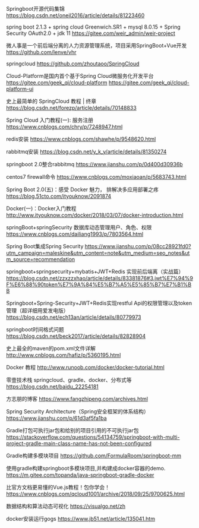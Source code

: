 Springboot开源代码集锦
https://blog.csdn.net/oneil2016/article/details/81223460

spring boot 2.1.3 + spring cloud Greenwich.SR1 + mysql 8.0.15 + Spring Security OAuth2.0 + jdk 11
https://gitee.com/weir_admin/weir-project

微人事是一个前后端分离的人力资源管理系统，项目采用SpringBoot+Vue开发
https://github.com/lenve/vhr

springcloud
https://github.com/zhoutaoo/SpringCloud

Cloud-Platform是国内首个基于Spring Cloud微服务化开发平台
https://gitee.com/geek_qi/cloud-platform
https://gitee.com/geek_qi/cloud-platform-ui

史上最简单的 SpringCloud 教程 | 终章
https://blog.csdn.net/forezp/article/details/70148833

Spring Cloud 入门教程(一): 服务注册
https://www.cnblogs.com/chry/p/7248947.html

redis安装
https://www.cnblogs.com/shawhe/p/9548620.html

rabbitmq安装
https://blog.csdn.net/y_k_y/article/details/81350274

springboot 2.0整合rabbitmq
https://www.jianshu.com/p/0d400d30936b

centos7 firewall命令
https://www.cnblogs.com/moxiaoan/p/5683743.html

Spring Boot 2.0(五)：感受 Docker 魅力， 排解决多应用部署之疼
https://blog.51cto.com/ityouknow/2091874

Docker(一)：Docker入门教程
http://www.ityouknow.com/docker/2018/03/07/docker-introduction.html

springBoot+springSecurity 数据库动态管理用户、角色、权限
https://www.cnblogs.com/dailiang1993/p/7803564.html

Spring Boot集成Spring Security
https://www.jianshu.com/p/08cc28921fd0?utm_campaign=maleskine&utm_content=note&utm_medium=seo_notes&utm_source=recommendation

springboot+springsecurity+mybatis+JWT+Redis 实现前后端离（实战篇）
https://blog.csdn.net/zzxzzxhao/article/details/83381876#3.jwt%E7%94%9F%E6%88%90token%E7%9A%84%E5%B7%A5%E5%85%B7%E7%B1%BB

Springboot+Spring-Security+JWT+Redis实现restful Api的权限管理以及token管理（超详细用爱发电版）
https://blog.csdn.net/ech13an/article/details/80779973

springboot时间格式问题
https://blog.csdn.net/beck2017/article/details/82828904

史上最全的maven的pom.xml文件详解
http://www.cnblogs.com/hafiz/p/5360195.html

Docker 教程
http://www.runoob.com/docker/docker-tutorial.html

零壹技术栈 springcloud、gradle、docker、分布式等
https://blog.csdn.net/baidu_22254181

方志朋的博客
https://www.fangzhipeng.com/archives.html

Spring Security Architecture（Spring安全框架的体系结构）
https://www.jianshu.com/p/61d3af5fa1ba

Gradle打包可执行jar包和给别的项目引用的不可执行jar包
https://stackoverflow.com/questions/54134759/springboot-with-multi-project-gradle-main-class-name-has-not-been-configured

Gradle构建多模块项目
https://github.com/FormulaRoom/springboot-mm

使用gradle构建springboot多模块项目,并构建成docker容器的demo.
https://m.gitee.com/topanda/java-springboot-gradle-docker

比官方文档更易懂的Vue.js教程！包你学会！
https://www.cnblogs.com/qcloud1001/archive/2018/09/25/9700625.html

数据结构和算法动态可视化
https://visualgo.net/zh

docker安装运行gogs
https://www.jb51.net/article/135041.htm
